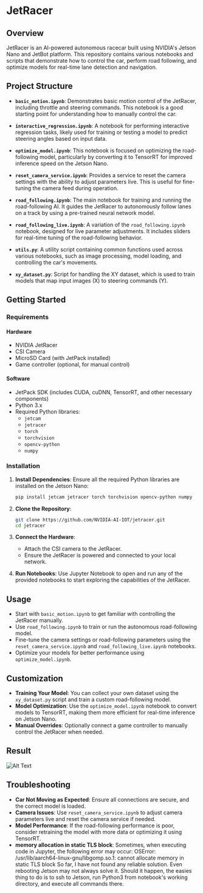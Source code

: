 # JetRacer


## Overview


JetRacer is an AI-powered autonomous racecar built using NVIDIA's Jetson Nano and JetBot platform. This repository contains various notebooks and scripts that demonstrate how to control the car, perform road following, and optimize models for real-time lane detection and navigation.


## Project Structure


- **`basic_motion.ipynb`**: Demonstrates basic motion control of the JetRacer, including throttle and steering commands. This notebook is a good starting point for understanding how to manually control the car.


- **`interactive_regression.ipynb`**: A notebook for performing interactive regression tasks, likely used for training or testing a model to predict steering angles based on input data.


- **`optimize_model.ipynb`**: This notebook is focused on optimizing the road-following model, particularly by converting it to TensorRT for improved inference speed on the Jetson Nano.


- **`reset_camera_service.ipynb`**: Provides a service to reset the camera settings with the ability to adjust parameters live. This is useful for fine-tuning the camera feed during operation.


- **`road_following.ipynb`**: The main notebook for training and running the road-following AI. It guides the JetRacer to autonomously follow lanes on a track by using a pre-trained neural network model.


- **`road_following_live.ipynb`**: A variation of the `road_following.ipynb` notebook, designed for live parameter adjustments. It includes sliders for real-time tuning of the road-following behavior.


- **`utils.py`**: A utility script containing common functions used across various notebooks, such as image processing, model loading, and controlling the car's movements.


- **`xy_dataset.py`**: Script for handling the XY dataset, which is used to train models that map input images (X) to steering commands (Y).


## Getting Started


### Requirements


#### Hardware
- NVIDIA JetRacer
- CSI Camera
- MicroSD Card (with JetPack installed)
- Game controller (optional, for manual control)


#### Software
- JetPack SDK (includes CUDA, cuDNN, TensorRT, and other necessary components)
- Python 3.x
- Required Python libraries:
  - `jetcam`
  - `jetracer`
  - `torch`
  - `torchvision`
  - `opencv-python`
  - `numpy`


### Installation


1. **Install Dependencies**: Ensure all the required Python libraries are installed on the Jetson Nano:


   ```bash
   pip install jetcam jetracer torch torchvision opencv-python numpy
   ```


2. **Clone the Repository**:


   ```bash
   git clone https://github.com/NVIDIA-AI-IOT/jetracer.git
   cd jetracer
   ```


3. **Connect the Hardware**:
   - Attach the CSI camera to the JetRacer.
   - Ensure the JetRacer is powered and connected to your local network.


4. **Run Notebooks**: Use Jupyter Notebook to open and run any of the provided notebooks to start exploring the capabilities of the JetRacer.


## Usage


- Start with `basic_motion.ipynb` to get familiar with controlling the JetRacer manually.
- Use `road_following.ipynb` to train or run the autonomous road-following model.
- Fine-tune the camera settings or road-following parameters using the `reset_camera_service.ipynb` and `road_following_live.ipynb` notebooks.
- Optimize your models for better performance using `optimize_model.ipynb`.


## Customization


- **Training Your Model**: You can collect your own dataset using the `xy_dataset.py` script and train a custom road-following model.
- **Model Optimization**: Use the `optimize_model.ipynb` notebook to convert models to TensorRT, making them more efficient for real-time inference on Jetson Nano.
- **Manual Overrides**: Optionally connect a game controller to manually control the JetRacer when needed.

## Result
![Alt Text](https://github.com/ManjunathNaidugari/Jetracer/road_following/assets/3.gif)

## Troubleshooting


- **Car Not Moving as Expected**: Ensure all connections are secure, and the correct model is loaded.
- **Camera Issues**: Use `reset_camera_service.ipynb` to adjust camera parameters live and reset the camera service if needed.
- **Model Performance**: If the road-following performance is poor, consider retraining the model with more data or optimizing it using TensorRT.
- **memory allocation in static TLS block**: Sometimes, when executing code in Jupyter, the following error may occur:
OSError: /usr/lib/aarch64-linux-gnu/libgomp.so.1: cannot allocate memory in static TLS block
So far, I have not found any reliable solution. Even rebooting Jetson may not always solve it. Should it happen, the easies thing to do is to ssh to Jetson, run Python3 from notebook's working directory, and execute all commands there.
